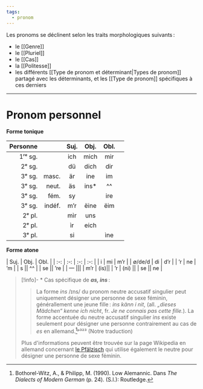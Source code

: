 ```yaml
---
tags:
  - pronom
---
```


Les pronoms se déclinent selon les traits morphologiques suivants :

- le [[Genre]]
- le [[Pluriel]]
- le [[Cas]]
- la [[Politesse]]
- les différents [[Type de pronom et déterminant|Types de pronom]] partagé avec les déterminants, et les [[Type de pronom]] spécifiques à ces derniers

---

# Pronom personnel

**Forme tonique**

| Personne |        | Suj. | Obj.  | Obl. |     |
| -------: | -----: | :--: | :---: | :--: | :-: |
|  1ʳᵉ sg. |        | ich  | mich  | mir  |     |
|   2ᵉ sg. |        |  dü  | dich  | dir  |     |
|   3ᵉ sg. |  masc. |  är  |  ine  |  im  |     |
|   3ᵉ sg. |  neut. |  äs  | ins\* |  ^^  |     |
|   3ᵉ sg. |   fém. |  sy  |       | ire  |     |
|   3ᵉ sg. | indéf. | m’r  | ëine  | ëim  |     |
|   2ᵉ pl. |        | mìr  |  uns  |      |     |
|   2ᵉ pl. |        |  ìr  | eich  |      |     |
|   3ᵉ pl. |        |  si  |       | ìne  |     |

**Forme atone**

| Suj.   | Obj. | Obl. |
| :-: | :-: | :-: | :-: |
| i      | mi   | m’r  |
| ∅/de/d | di   | d’r  |
| ’r     | ne   | ’m   |
| s      || ^^   |
| se     || ’re  |
| — |||
| m’r    | (is)||
| ’r     | (ni) ||
| se || ne |

> [!info]- \* Cas spécifique de ***as, ins*** :
> > La forme _ins_ /ɪns/ du pronom neutre accusatif singulier peut uniquement désigner une personne de sexe féminin, générallement une jeune fille : _ins känn i nit_, (all. _„dieses Mädchen“ kenne ich nicht_, fr. _Je ne connais pas cette fille._). La forme accentuée du neutre accusatif singulier _ìns_ existe seulement pour désigner une personne contrairement au cas de _es_ en allemand.[^2]ᵖ³²³ (Notre traduction)
> 
> Plus d'informations peuvent être trouvée sur la page Wikipedia en allemand concernant [le Pfälzisch](https://de.wikipedia.org/wiki/Pf%C3%A4lzische_Dialekte#Artikel_und_grammatisches_Geschlecht) qui utilise également le neutre pour désigner une personne de sexe féminin.

[^2]: Bothorel-Witz, A., & Philipp, M. (1990). Low Alemannic. Dans _The Dialects of Modern German_ (p. 24). (S.l.): Routledge.